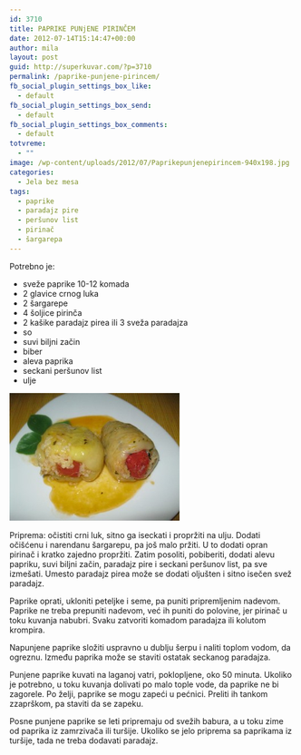 ```yaml
---
id: 3710
title: PAPRIKE PUNjENE PIRINČEM
date: 2012-07-14T15:14:47+00:00
author: mila
layout: post
guid: http://superkuvar.com/?p=3710
permalink: /paprike-punjene-pirincem/
fb_social_plugin_settings_box_like:
  - default
fb_social_plugin_settings_box_send:
  - default
fb_social_plugin_settings_box_comments:
  - default
totvreme:
  - ""
image: /wp-content/uploads/2012/07/Paprikepunjenepirincem-940x198.jpg
categories:
  - Jela bez mesa
tags:
  - paprike
  - paradajz pire
  - peršunov list
  - pirinač
  - šargarepa
---
```

Potrebno je:

  * sveže paprike 10-12 komada
  * 2 glavice crnog luka
  * 2 šargarepe
  * 4 šoljice pirinča
  * 2 kašike paradajz pirea ili 3 sveža paradajza
  * so
  * suvi biljni začin
  * biber
  * aleva paprika
  * seckani peršunov list
  * ulje

<img class="alignnone size-medium wp-image-4410" title="Paprikepunjenepirincem" src="/wp-content/uploads/2012/07/Paprikepunjenepirincem-300x225.jpg" alt="" width="300" height="225" /> 

Priprema: očistiti crni luk, sitno ga iseckati i propržiti na ulju. Dodati očišćenu i narendanu šargarepu, pa još malo pržiti. U to dodati opran pirinač i kratko zajedno propržiti. Zatim posoliti, pobiberiti, dodati alevu papriku, suvi biljni začin, paradajz pire i seckani peršunov list, pa sve izmešati. Umesto paradajz pirea može se dodati oljušten i sitno isečen svež paradajz.

Paprike oprati, ukloniti peteljke i seme, pa puniti pripremljenim nadevom. Paprike ne treba prepuniti nadevom, već ih puniti do polovine, jer pirinač u toku kuvanja nabubri. Svaku zatvoriti komadom paradajza ili kolutom krompira.

Napunjene paprike složiti uspravno u dublju šerpu i naliti toplom vodom, da ogreznu. Između paprika može se staviti ostatak seckanog paradajza.

Punjene paprike kuvati na laganoj vatri, poklopljene, oko 50 minuta. Ukoliko je potrebno, u toku kuvanja dolivati po malo tople vode, da paprike ne bi zagorele. Po želji, paprike se mogu zapeći u pećnici. Preliti ih tankom zzaprškom, pa staviti da se zapeku.

Posne punjene paprike se leti pripremaju od svežih babura, a u toku zime od paprika iz zamrzivača ili turšije. Ukoliko se jelo priprema sa paprikama iz turšije, tada ne treba dodavati paradajz.